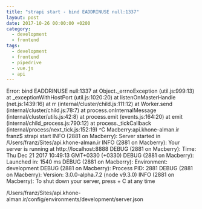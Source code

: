 ```yaml
---
title: "strapi start - bind EADDRINUSE null:1337"
layout: post
date: 2017-10-26 00:00:00 +0200
category:
  - development
  - frontend
tags:
  - development
  - frontend
  - pipedrive
  - vue.js
  - api
---
```


Error: bind EADDRINUSE null:1337
    at Object._errnoException (util.js:999:13)
    at _exceptionWithHostPort (util.js:1020:20)
    at listenOnMasterHandle (net.js:1439:16)
    at rr (internal/cluster/child.js:111:12)
    at Worker.send (internal/cluster/child.js:78:7)
    at process.onInternalMessage (internal/cluster/utils.js:42:8)
    at process.emit (events.js:164:20)
    at emit (internal/child_process.js:790:12)
    at process._tickCallback (internal/process/next_tick.js:152:19)
^C
Macberry:api.khone-alman.ir franz$ strapi start
INFO (2881 on Macberry): Server started in /Users/franz/Sites/api.khone-alman.ir
INFO (2881 on Macberry): Your server is running at http://localhost:8888
DEBUG (2881 on Macberry): Time: Thu Dec 21 2017 10:49:13 GMT+0330 (+0330)
DEBUG (2881 on Macberry): Launched in: 1540 ms
DEBUG (2881 on Macberry): Environment: development
DEBUG (2881 on Macberry): Process PID: 2881
DEBUG (2881 on Macberry): Version: 3.0.0-alpha.7.2 (node v9.3.0)
INFO (2881 on Macberry): To shut down your server, press <CTRL> + C at any time

/Users/franz/Sites/api.khone-alman.ir/config/environments/development/server.json
